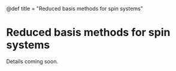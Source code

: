 @def title = "Reduced basis methods for spin systems"

# Reduced basis methods for spin systems

Details coming soon.
